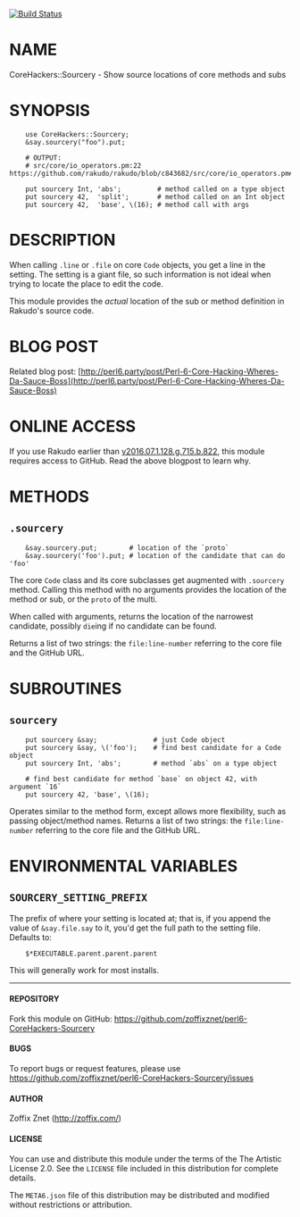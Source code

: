 [![Build Status](https://travis-ci.org/zoffixznet/perl6-CoreHackers-Sourcery.svg)](https://travis-ci.org/zoffixznet/perl6-CoreHackers-Sourcery)

# NAME

CoreHackers::Sourcery - Show source locations of core methods and subs

# SYNOPSIS

```perl6
    use CoreHackers::Sourcery;
    &say.sourcery("foo").put;

    # OUTPUT:
    # src/core/io_operators.pm:22 https://github.com/rakudo/rakudo/blob/c843682/src/core/io_operators.pm#L22

    put sourcery Int, 'abs';         # method called on a type object
    put sourcery 42,  'split';       # method called on an Int object
    put sourcery 42,  'base', \(16); # method call with args
```

# DESCRIPTION

When calling `.line` or `.file` on core `Code` objects, you get a line
in the setting. The setting is a giant file, so such information is not
ideal when trying to locate the place to edit the code.

This module provides the *actual* location of the sub or method definition
in Rakudo's source code.

# BLOG POST

Related blog post:
[http://perl6.party/post/Perl-6-Core-Hacking-Wheres-Da-Sauce-Boss](http://perl6.party/post/Perl-6-Core-Hacking-Wheres-Da-Sauce-Boss)

# ONLINE ACCESS

If you use Rakudo earlier than [v2016.07.1.128.g.715.b.822](https://github.com/rakudo/rakudo/commit/715b822bfd7dc66efbf041e19d11cf4841fbf12f),
this module requires access to GitHub. Read the above blogpost to learn why.

# METHODS

## `.sourcery`

```perl6
    &say.sourcery.put;        # location of the `proto`
    &say.sourcery('foo').put; # location of the candidate that can do 'foo'
```

The core `Code` class and its core subclasses get augmented with `.sourcery`
method. Calling this method with no arguments provides the location
of the method or sub, or the `proto` of the multi.

When called with arguments, returns the location of the narrowest candidate,
possibly `die`ing if no candidate can be found.

Returns a list of two strings: the `file:line-number` referring to the
core file and the GitHub URL.

# SUBROUTINES

## `sourcery`

```perl6
    put sourcery &say;              # just Code object
    put sourcery &say, \('foo');    # find best candidate for a Code object
    put sourcery Int, 'abs';        # method `abs` on a type object

    # find best candidate for method `base` on object 42, with argument `16`
    put sourcery 42, 'base', \(16);
```
Operates similar to the method form, except allows more flexibility, such
as passing object/method names.
Returns a list of two strings: the `file:line-number` referring to the
core file and the GitHub URL.

# ENVIRONMENTAL VARIABLES

## `SOURCERY_SETTING_PREFIX`

The prefix of where your setting is located at; that is, if you append the
value of `&say.file.say` to it, you'd get the full path to the setting file.
Defaults to:

```perl6
    $*EXECUTABLE.parent.parent.parent
```

This will generally work for most installs.

---

#### REPOSITORY

Fork this module on GitHub:
https://github.com/zoffixznet/perl6-CoreHackers-Sourcery

#### BUGS

To report bugs or request features, please use
https://github.com/zoffixznet/perl6-CoreHackers-Sourcery/issues

#### AUTHOR

Zoffix Znet (http://zoffix.com/)

#### LICENSE

You can use and distribute this module under the terms of the
The Artistic License 2.0. See the `LICENSE` file included in this
distribution for complete details.

The `META6.json` file of this distribution may be distributed and modified
without restrictions or attribution.
